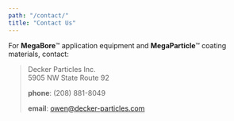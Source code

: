 ```yaml
---
path: "/contact/"
title: "Contact Us"
---
```


For **MegaBore**™ application equipment and **MegaParticle**™ coating materials, contact:

>Decker Particles Inc.
><br />5905 NW State Route 92
>
>**phone**: (208) 881-8049
>
>**email**: owen@decker-particles.com
